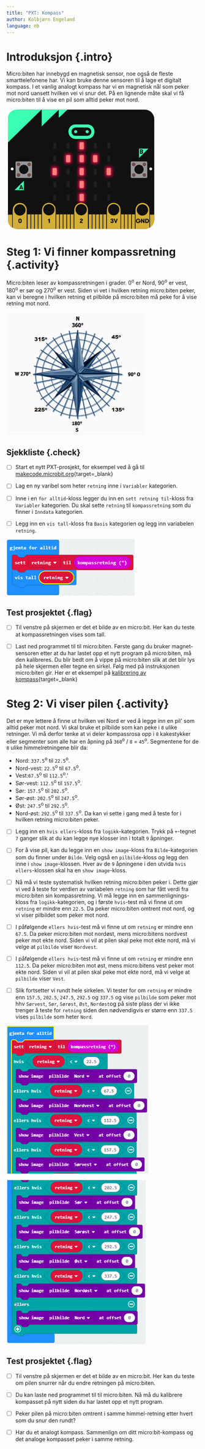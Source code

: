 ```yaml
---
title: "PXT: Kompass"
author: Kolbjørn Engeland
language: nb
---
```



# Introduksjon {.intro}

Micro:biten har innebygd en magnetisk sensor, noe også de fleste 
smarttelefonene har. Vi kan bruke denne sensoren til å lage et digitalt
kompass. I et vanlig analogt kompass har vi en magnetisk nål som peker
mot nord uansett hvilken vei vi snur det. På en lignende måte skal vi få 
micro:biten til å vise en pil som alltid peker mot nord.

![Bilde av en microbit som viser en pil](pil.png)


# Steg 1: Vi finner kompassretning {.activity}

Micro:biten leser av kompassretningen i grader. 0<sup>o</sup> er Nord, 
90<sup>o</sup> er vest, 180<sup>o</sup> er sør og 270<sup>o</sup> er vest. 
Siden vi vet i hvilken retning micro:biten peker, kan vi beregne 
i hvilken retning et pilbilde på micro:biten må peke for å vise retning mot 
nord.

![Bilde av en kompassrose](kompassrose.png)

## Sjekkliste {.check}

- [ ] Start et nytt PXT-prosjekt, for eksempel ved å gå til
  [makecode.microbit.org](https://makecode.microbit.org/?lang=no){target=_blank}

- [ ] Lag en ny varibel som heter `retning` inne i `Variabler` kategorien.

- [ ] Inne i en `for alltid`-kloss legger du inn en `sett retning til`-kloss 
fra `Variabler` kategorien. Du skal sette `retning` til `kompassretning` som 
du finner i `Inndata` kategorien.

- [ ] Legg inn en `vis tall`-kloss fra `Basis` kategorien og legg inn 
variabelen `retning`.

![Bilde som koden som viser kompassretning som tall](kompass_skript_v1.png)

## Test prosjektet {.flag}

- [ ] Til venstre på skjermen er det et bilde av en micro:bit. Her 
kan du teste at kompassretningen vises som tall.

- [ ] Last ned programmet til til micro:biten. Første gang du bruker 
magnet-sensoren etter at du har lastet opp et nytt program på micro:biten, 
må den kalibreres. Du blir bedt om å vippe på micro:biten slik at det blir 
lys på hele skjermen eller tegne en sirkel. Følg med på instruksjonen 
micro:biten gir. Her er et eksempel på 
  [kalibrering av kompass](https://dzwonsemrish7.cloudfront.net/items/3e0K2a0V3p0q1z1T352Y/compass%20calibration.mp4){target=_blank}


# Steg 2: Vi viser pilen {.activity}

Det er mye lettere å finne ut hvilken vei Nord er ved å legge inn en pil'
som alltid peker mot nord. Vi skal bruke et pilbilde som kan peke i `8` 
ulike retninger. Vi må derfor tenke at vi deler kompassrosa opp i `8` 
kakestykker eller segmenter som alle har en åpning på 
`360`<sup>o</sup> / `8` = `45`<sup>o</sup>. Segmentene for de `8` ulike 
himmelretningene blir da:
* Nord: `337.5`<sup>o</sup> til `22.5`<sup>o</sup>. 
* Nord-vest: `22.5`<sup>o</sup> til `67.5`<sup>o</sup>. 
* Vest:`67.5`<sup>o</sup> til `112.5`<sup>o</sup>.'
* Sør-vest: `112.5`<sup>o</sup> til `157.5`<sup>o</sup>. 
* Sør: `157.5`<sup>o</sup> til `202.5`<sup>o</sup>. 
* Sør-øst: `202.5`<sup>o</sup> til `247.5`<sup>o</sup>.
* Øst: `247.5`<sup>o</sup> til `292.5`<sup>o</sup>. 
* Nord-øst: `292.5`<sup>o</sup> til `337.5`<sup>o</sup>.
Da kan vi sette i gang med å teste for i hvilken retning micro:biten peker.

- [ ] Legg inn en `hvis ellers`-kloss fra `logikk`-kategorien. Trykk på 
`+`-tegnet `7` ganger slik at du kan legge nye klosser inn i totalt `9` 
åpninger. 

- [ ] For å vise pil, kan du legge inn en `show image`-kloss fra 
`Bilde`-kategorien som du finner under `Bilde`. Velg også en
`pilbilde`-kloss og legg den inne i `show image`-klossen. Hver av de `9` 
åpningene i den utvida `hvis ellers`-klossen skal ha en `show image`-kloss.

- [ ] Nå må vi teste systematisk hvilken retning micro:biten peker i. Dette 
gjør vi ved å teste for verdien av variabelen `retning` som har fått verdi 
fra micro:biten sin kompassretning. Vi må legge inn en sammenlignings-kloss
fra `logikk`-kategorien, og i første `hvis`-test må vi finne ut om `retning` 
er mindre enn `22.5`. Da peker micro:biten omtrent mot nord, og vi viser 
pilbildet som peker mot nord. 

- [ ] I påfølgende `ellers hvis`-test må vi finne ut om `retning` er mindre enn 
`67.5`. Da peker micro:biten mot nordøst, mens micro:bitens nordvest peker mot
ekte nord. Siden vi vil at pilen skal peke mot ekte nord, må vi velge at 
`pilbilde` viser `Nordvest`. 

- [ ] I påfølgende `ellers hvis`-test må vi finne ut om `retning` er mindre 
enn `112.5`. Da peker micro:biten mot øst, mens micro:bitens vest peker mot
ekte nord. Siden vi vil at pilen skal peke mot ekte nord, må vi velge at 
`pilbilde` viser `Vest`. 

- [ ] Slik fortsetter vi rundt hele sirkelen. Vi tester for om `retning` er 
mindre enn `157.5`, `202.5`, `247.5`, `292.5` og `337.5` og vise `pilbilde` 
som peker mot hhv  `Sørvest`, `Sør`, `Sørøst`, `Øst`, `Nordøst`og på siste 
plass der vi ikke trenger å teste for `retning` siden den nødvendigvis er 
større enn `337.5` vises `pilbilde` som heter `Nord`.

![Bilde som koden der pil peker mot ekte nord](kompass_skript_v2_1.png)

![Bilde som koden der pil peker mot ekte nord](kompass_skript_v2_2.png)

## Test prosjektet {.flag}

- [ ] Til venstre på skjermen er det et bilde av en micro:bit. Her 
kan du teste om pilen snurrer når du endre retningen på micro:biten.

- [ ] Du kan laste ned programmet til til micro:biten. Nå må du kalibrere 
kompasset på nytt siden du har lastet opp et nytt program.

- [ ] Peker pilen på micro:biten omtrent i samme himmel-retning etter hvert 
som du snur den rundt? 

- [ ] Har du et analogt kompass. Sammenlign om ditt micro:bit-kompass og det 
analoge kompasset peker i samme retning.
